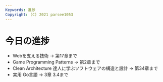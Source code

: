 ```yaml
---
Keywords: 進捗
Copyright: (C) 2021 parsee1053
---
```


# 今日の進捗
* Webを支える技術 → 第17章まで
* Game Programming Patterns → 第2章まで
* Clean Architecture 達人に学ぶソフトウェアの構造と設計 → 第34章まで
* 実用 Go言語 → 3章 3.4まで
